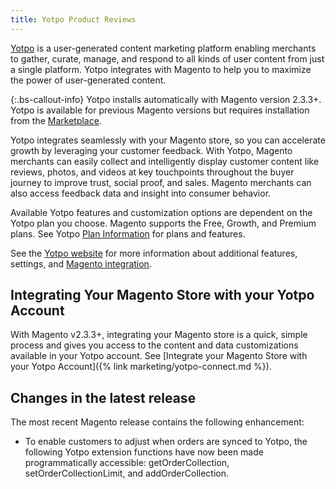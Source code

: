 ```yaml
---
title: Yotpo Product Reviews
---
```


[Yotpo](https://www.yotpo.com/) is a user-generated content marketing platform enabling merchants to gather, curate, manage, and respond to all kinds of user content from just a single platform. Yotpo integrates with Magento to help you to maximize the power of user-generated content.

{:.bs-callout-info}
Yotpo installs automatically with Magento version 2.3.3+. Yotpo is available for previous Magento versions but requires installation from the [Marketplace](https://marketplace.magento.com/catalogsearch/result/?q=yotpo).

Yotpo integrates seamlessly with your Magento store, so you can accelerate growth by leveraging your customer feedback. With Yotpo, Magento merchants can easily collect and intelligently display customer content like reviews, photos, and videos at key touchpoints throughout the buyer journey to improve trust, social proof, and sales. Magento merchants can also access feedback data and insight into consumer behavior.

Available Yotpo features and customization options are dependent on the Yotpo plan you choose. Magento supports the Free, Growth, and Premium plans. See Yotpo [Plan Information](https://www.yotpo.com/pricing/) for plans and features.

See the [Yotpo website](https://www.yotpo.com/platform/visual-marketing/) for more information about additional features, settings, and [Magento integration](https://www.yotpo.com/integrations/magento/).

## Integrating Your Magento Store with your Yotpo Account

With Magento v2.3.3+, integrating your Magento store is a quick, simple process and gives you access to the content and data customizations available in your Yotpo account. See [Integrate your Magento Store with your Yotpo Account]({% link marketing/yotpo-connect.md %}).

## Changes in the latest release

The most recent Magento release contains the following enhancement:

- To enable customers to adjust when orders are synced to Yotpo, the following Yotpo extension functions have now been made programmatically accessible: getOrderCollection, setOrderCollectionLimit, and addOrderCollection.
